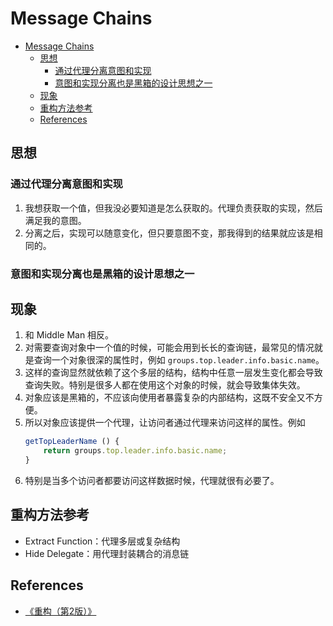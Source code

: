 # Message Chains


<!-- TOC -->

- [Message Chains](#message-chains)
    - [思想](#思想)
        - [通过代理分离意图和实现](#通过代理分离意图和实现)
        - [意图和实现分离也是黑箱的设计思想之一](#意图和实现分离也是黑箱的设计思想之一)
    - [现象](#现象)
    - [重构方法参考](#重构方法参考)
    - [References](#references)

<!-- /TOC -->


## 思想
### 通过代理分离意图和实现
1. 我想获取一个值，但我没必要知道是怎么获取的。代理负责获取的实现，然后满足我的意图。
2. 分离之后，实现可以随意变化，但只要意图不变，那我得到的结果就应该是相同的。

### 意图和实现分离也是黑箱的设计思想之一


## 现象
1. 和 Middle Man 相反。
2. 对需要查询对象中一个值的时候，可能会用到长长的查询链，最常见的情况就是查询一个对象很深的属性时，例如 `groups.top.leader.info.basic.name`。
3. 这样的查询显然就依赖了这个多层的结构，结构中任意一层发生变化都会导致查询失败。特别是很多人都在使用这个对象的时候，就会导致集体失效。
4. 对象应该是黑箱的，不应该向使用者暴露复杂的内部结构，这既不安全又不方便。
5. 所以对象应该提供一个代理，让访问者通过代理来访问这样的属性。例如
    ```js
    getTopLeaderName () {
        return groups.top.leader.info.basic.name;
    }
    ```
6. 特别是当多个访问者都要访问这样数据时候，代理就很有必要了。
    

## 重构方法参考
* Extract Function：代理多层或复杂结构
* Hide Delegate：用代理封装耦合的消息链


## References
* [《重构（第2版）》](https://book.douban.com/subject/33400354/)
